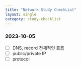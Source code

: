 ```yaml
---
title: "Network Study CheckList"
layout: single
category: study-checklist
---
```


### 2023-10-05
- [ ] DNS, record 전체적인 흐름
- [ ] public/private IP
- [ ] protocol